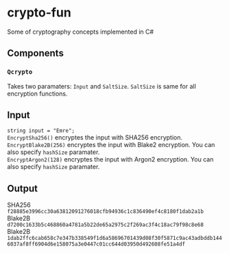 # crypto-fun
Some of cryptography concepts implemented in C#

## Components
### `Qcrypto`
Takes two paramaters: `Input` and `SaltSize`. `SaltSize` is same for all encryption functions.

## Input
`string input = "Emre";`  
`EncryptSha256()` encryptes the input with SHA256 encryption.  
`EncryptBlake2B(256)` encryptes the input with Blake2 encryption. You can also specify `hashSize` paramater.  
`EncryptArgon2(128)` encryptes the input with Argon2 encryption. You can also specify `hashSize` paramater.  

## Output
SHA256  
`f28885e3996cc30a63812091276018cfb94936c1c836490ef4c8180f1dab2a1b`  
Blake2B  
`d7200c1633b5c468860a4781a5b22de65a2975c2f269ac3f4c18ac79f98c8e68`  
Blake2B  
`1dab2ffc6cab658c7e347b338549f1d6a58696701439d08f30f5871c9ac43adbddb1446037af8ff6904d6e158075a3e0447c01cc644d03950d492608fe51a4df`   
